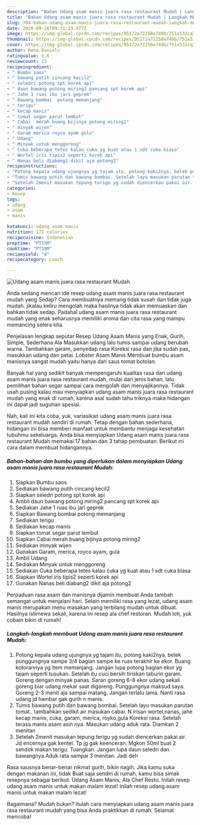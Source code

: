 ```yaml
---
description: "Bahan Udang asam manis juara rasa restaurant Mudah | Langkah Membuat Udang asam manis juara rasa restaurant Mudah Yang Enak dan Simpel"
title: "Bahan Udang asam manis juara rasa restaurant Mudah | Langkah Membuat Udang asam manis juara rasa restaurant Mudah Yang Enak dan Simpel"
slug: 704-bahan-udang-asam-manis-juara-rasa-restaurant-mudah-langkah-membuat-udang-asam-manis-juara-rasa-restaurant-mudah-yang-enak-dan-simpel
date: 2020-09-26T09:31:23.977Z
image: https://img-global.cpcdn.com/recipes/95172a72258e749b/751x532cq70/udang-asam-manis-juara-rasa-restaurant-mudah-foto-resep-utama.jpg
thumbnail: https://img-global.cpcdn.com/recipes/95172a72258e749b/751x532cq70/udang-asam-manis-juara-rasa-restaurant-mudah-foto-resep-utama.jpg
cover: https://img-global.cpcdn.com/recipes/95172a72258e749b/751x532cq70/udang-asam-manis-juara-rasa-restaurant-mudah-foto-resep-utama.jpg
author: Rena Daniels
ratingvalue: 3.6
reviewcount: 13
recipeingredient:
- " Bumbu saos"
- " bawang putih cincang kecil2"
- " seledri potong spt korek api"
- " daun bawang potong miring2 pancang spt korek api"
- " Jahe 1 ruas ibu jari geprek"
- " Bawang bombai  potong memanjang"
- " terigu"
- " kecap manis"
- " tomat segar parut lembut"
- " Cabai  merah buang bijinya potong miring2"
- " minyak wijen"
- " Garam merica royco ayam gula"
- " Udang"
- " Minyak untuk menggoreng"
- " Cuka beberapa tetes kalau cuka yg kuat atau 1 sdt cuka biasa"
- " Wortel iris tipis2 seperti korek api"
- " Nanas beli diabang2 dikit aja potong2"
recipeinstructions:
- "Potong kepala udang ujungnya yg tajam itu, potong kaki2nya, belek punggungnya sampe 3/4 bagian sampe ke ruas terakhir ke ekor. Buang kotorannya yg item memanjang. Jangan lupa potong bagian ekor yg tajam seperti tusukan. Setelah itu cuci bersih tiriskan taburin garam. Goreng dengan minyak panas. Saran goreng 6-8 ekor udang sekali goreng biar udang mekar saat digoreng. Punggungnya maksud saya. Goreng 2-3 menit aja sampai matang. Jangan terlalu lama. Nanti rasa udang jd hambar gak gurih n manis."
- "Tumis bawang putih dan bawang bombai. Setelah layu masukan parutan tomat.. tambahkan sedikit air masukan cabai. N irisan wortel,nanas, jahe kecap manis, cuka, garam, merica, royko,gula Koreksi rasa. Setelah terasa manis asam asin nya. Masukan udang aduk rata. Diamkan 2 menitan"
- "Setelah 2menit masukan tepung terigu yg sudah diencerkan pakai air. Jd encernya gak kentel. Tp jg gak keenceran. Mgkon 50ml buat 2 sendok makan terigu. Tuangkan. Jangan lupa daun seledri dan bawangnya Aduk rata sampai 3 menitan. Jadi deh"
categories:
- Resep
tags:
- udang
- asam
- manis

katakunci: udang asam manis 
nutrition: 171 calories
recipecuisine: Indonesian
preptime: "PT15M"
cooktime: "PT39M"
recipeyield: "4"
recipecategory: Lunch

---
```



![Udang asam manis juara rasa restaurant Mudah](https://img-global.cpcdn.com/recipes/95172a72258e749b/751x532cq70/udang-asam-manis-juara-rasa-restaurant-mudah-foto-resep-utama.jpg)

Anda sedang mencari ide resep udang asam manis juara rasa restaurant mudah yang Sedap? Cara membuatnya memang tidak susah dan tidak juga mudah. jikalau keliru mengolah maka hasilnya tidak akan memuaskan dan bahkan tidak sedap. Padahal udang asam manis juara rasa restaurant mudah yang enak seharusnya memiliki aroma dan cita rasa yang mampu memancing selera kita.

Penjelasan lengkap seputar Resep Udang Asam Manis yang Enak, Gurih, Simple, Sederhana Ala Masukkan udang lalu tumis sampai udang berubah warna. Tambahkan garam, penyedap rasa Koreksi rasa dan jika sudah pas, masukkan udang dan petai. Lobster Asam Manis Membuat bumbu asam manisnya sangat mudah yaitu hanya dari saus tomat botolan.

Banyak hal yang sedikit banyak mempengaruhi kualitas rasa dari udang asam manis juara rasa restaurant mudah, mulai dari jenis bahan, lalu pemilihan bahan segar sampai cara mengolah dan menyajikannya. Tidak usah pusing kalau mau menyiapkan udang asam manis juara rasa restaurant mudah yang enak di rumah, karena asal sudah tahu triknya maka hidangan ini dapat jadi suguhan spesial.


Nah, kali ini kita coba, yuk, variasikan udang asam manis juara rasa restaurant mudah sendiri di rumah. Tetap dengan bahan sederhana, hidangan ini bisa memberi manfaat untuk membantu menjaga kesehatan tubuhmu sekeluarga. Anda bisa menyiapkan Udang asam manis juara rasa restaurant Mudah memakai 17 bahan dan 3 tahap pembuatan. Berikut ini cara dalam membuat hidangannya.

<!--inarticleads1-->

##### Bahan-bahan dan bumbu yang diperlukan dalam menyiapkan Udang asam manis juara rasa restaurant Mudah:

1. Siapkan  Bumbu saos
1. Sediakan  bawang putih cincang kecil2
1. Siapkan  seledri potong spt korek api
1. Ambil  daun bawang potong miring2 pancang spt korek api
1. Sediakan  Jahe 1 ruas ibu jari geprek
1. Siapkan  Bawang bombai  potong memanjang
1. Sediakan  terigu
1. Sediakan  kecap manis
1. Siapkan  tomat segar parut lembut
1. Siapkan  Cabai  merah buang bijinya potong miring2
1. Sediakan  minyak wijen
1. Gunakan  Garam, merica, royco ayam, gula
1. Ambil  Udang
1. Sediakan  Minyak untuk menggoreng
1. Sediakan  Cuka beberapa tetes kalau cuka yg kuat atau 1 sdt cuka biasa
1. Siapkan  Wortel iris tipis2 seperti korek api
1. Gunakan  Nanas beli diabang2 dikit aja potong2


Perpaduan rasa asam dan manisnya dijamin membuat Anda tambah semangat untuk menjalani hari. Selain memiliki rasa yang lezat, udang asam manis merupakan menu masakan yang terbilang mudah untuk dibuat. Hasilnya istimewa sekali, karena ini resep ala chef restoran. Mudah loh, yuk cobain bikin di rumah! 

<!--inarticleads2-->

##### Langkah-langkah membuat Udang asam manis juara rasa restaurant Mudah:

1. Potong kepala udang ujungnya yg tajam itu, potong kaki2nya, belek punggungnya sampe 3/4 bagian sampe ke ruas terakhir ke ekor. Buang kotorannya yg item memanjang. Jangan lupa potong bagian ekor yg tajam seperti tusukan. Setelah itu cuci bersih tiriskan taburin garam. Goreng dengan minyak panas. Saran goreng 6-8 ekor udang sekali goreng biar udang mekar saat digoreng. Punggungnya maksud saya. Goreng 2-3 menit aja sampai matang. Jangan terlalu lama. Nanti rasa udang jd hambar gak gurih n manis.
1. Tumis bawang putih dan bawang bombai. Setelah layu masukan parutan tomat.. tambahkan sedikit air masukan cabai. N irisan wortel,nanas, jahe kecap manis, cuka, garam, merica, royko,gula Koreksi rasa. Setelah terasa manis asam asin nya. Masukan udang aduk rata. Diamkan 2 menitan
1. Setelah 2menit masukan tepung terigu yg sudah diencerkan pakai air. Jd encernya gak kentel. Tp jg gak keenceran. Mgkon 50ml buat 2 sendok makan terigu. Tuangkan. Jangan lupa daun seledri dan bawangnya Aduk rata sampai 3 menitan. Jadi deh


Rasa sausnya benar-benar nikmat gurih, bikin nagih. Jika kamu suka dengan makanan ini, tidak Buat saja sendiri di rumah, kamu bisa simak resepnya sebagai berikut. Udang Asam Manis, Ala Chef Resto. Inilah resep udang asam manis untuk makan malam lezat! Inilah resep udang asam manis untuk makan malam lezat! 

Bagaimana? Mudah bukan? Itulah cara menyiapkan udang asam manis juara rasa restaurant mudah yang bisa Anda praktikkan di rumah. Selamat mencoba!
